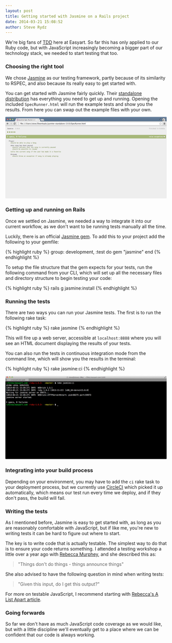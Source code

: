 ```yaml
---
layout: post
title: Getting started with Jasmine on a Rails project
date: 2014-03-21 15:08:52
author: Steve Rydz
---
```


We're big fans of [TDD](http://www.agiledata.org/essays/tdd.html) here at Easyart. So far this has only applied to our Ruby code, but with JavaScript increasingly becoming a bigger part of our technology stack, we needed to start testing that too.

### Choosing the right tool
We chose [Jasmine](http://jasmine.github.io/2.0/introduction.html) as our testing framework, partly because of its similarity to RSPEC, and also because its really easy to get started with.

You can get started with Jasmine fairly quickly. Their [standalone distribution](https://github.com/pivotal/jasmine/tree/master/dist) has everything you need to get up and running. Opening the included `SpecRunner.html` will run the example tests and show you the results. From here you can swap out the example files with your own.

![the Jasmine specrunner](/assets/img/posts/jasmine-specrunner.png)

### Getting up and running on Rails
Once we settled on Jasmine, we needed a way to integrate it into our current workflow, as we don't want to be running tests manually all the time.

Luckily, there is an official [Jasmine gem](https://github.com/pivotal/jasmine-gem). To add this to your project add the following to your gemfile:

{% highlight ruby %}
group: development, :test do
	gem "jasmine"
end
{% endhighlight %}

To setup the file structure that the gem expects for your tests, run the following command from your CLI, which will set up all the necessary files and directory structure to begin testing your code:

{% highlight ruby %}
rails g jasmine:install
{% endhighlight %}

### Running the tests
There are two ways you can run your Jasmine tests. The first is to run the following rake task:

{% highlight ruby %}
rake jasmine
{% endhighlight %}

This will fire up a web server, accessible at `localhost:8888` where you will see an HTML document displaying the results of your tests.

You can also run the tests in continuous integration mode from the command line, which will show you the results in the terminal:

{% highlight ruby %}
rake jasmine:ci
{% endhighlight %}

![the Jasmine CLI specrunner](/assets/img/posts/jasmine-CLI-specrunner.png)

### Integrating into your build process
Depending on your environment, you may have to add the `ci` rake task to your deployment process, but we currently use [CircleCI](http://circleci.com) which picked it up automatically, which means our test run every time we deploy, and if they don't pass, the build will fail.

### Writing the tests
As I mentioned before, Jasmine is easy to get started with, as long as you are reasonably comfortable with JavaScript, but if like me, you're new to writing tests it can be hard to figure out where to start.

The key is to write code that is actually testable. The simplest way to do that is to ensure your code returns something. I attended a testing workshop a little over a year ago with [Rebecca Murphey](http://rmurphey.com), and she described this as:

> "Things don't do things - things announce things"

She also advised to have the following question in mind when writing tests:

> "Given this input, do I get this output?"

For more on testable JavaScript, I recommend starting with [Rebecca's A List Apart article](http://alistapart.com/article/writing-testable-javascript).

### Going forwards
So far we don't have as much JavaScript code coverage as we would like, but  with a little discipline we'll eventually get to a place where we can be confident that our code is always working.